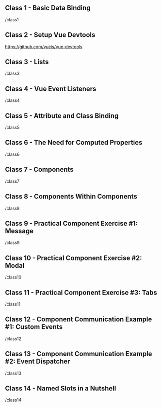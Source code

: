 ## Class 1 - Basic Data Binding
/class1

## Class 2 - Setup Vue Devtools
https://github.com/vuejs/vue-devtools

## Class 3 - Lists
/class3

## Class 4 - Vue Event Listeners
/class4
 
## Class 5 - Attribute and Class Binding
/class5

## Class 6 - The Need for Computed Properties
/class6

## Class 7 - Components
/class7

## Class 8 - Components Within Components
/class8

## Class 9 - Practical Component Exercise #1: Message
/class9

## Class 10 - Practical Component Exercise #2: Modal
/class10

## Class 11 - Practical Component Exercise #3: Tabs
/class11

## Class 12 - Component Communication Example #1: Custom Events
/class12

## Class 13 - Component Communication Example #2: Event Dispatcher
/class13

## Class 14 - Named Slots in a Nutshell
/class14
